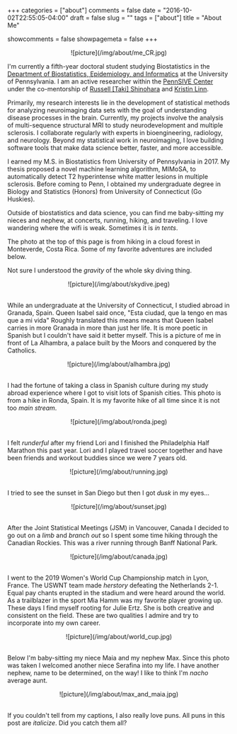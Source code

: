 +++
categories = ["about"]
comments = false
date = "2016-10-02T22:55:05-04:00"
draft = false
slug = ""
tags = ["about"]
title = "About Me"

showcomments = false
showpagemeta = false
+++

<center>![picture](/img/about/me_CR.jpg)</center>

I'm currently a fifth-year doctoral student studying Biostatistics in the [Department of Biostatistics, Epidemiology, and Informatics](http://www.dbei.med.upenn.edu/) at the University of Pennsylvania. I am an active researcher within the [PennSIVE Center](https://www.cceb.med.upenn.edu/pennsive) under the co-mentorship of [Russell [Taki] Shinohara](https://www.med.upenn.edu/apps/faculty/index.php/g275/p8574254) and [Kristin Linn](www.kristinlinn.com). 

Primarily, my research interests lie in the development of statistical methods for analyzing neuroimaging data sets with the goal of understanding disease processes in the brain. Currently, my projects involve the analysis of multi-sequence structural MRI to study neurodevelopment and multiple sclerosis. I collaborate regularly with experts in bioengineering, radiology, and neurology. Beyond my statistical work in neuroimaging, I love building software tools that make data science better, faster, and more accessible.

I earned my M.S. in Biostatistics from University of Pennsylvania in 2017. My thesis proposed a novel machine learning algorithm, MIMoSA, to automatically detect T2 hyperintense white matter lesions in multiple sclerosis. Before coming to Penn, I obtained my undergraduate degree in Biology and Statistics (Honors) from University of Connecticut (Go Huskies).

Outside of biostatistics and data science, you can find me baby-sitting my nieces and nephew, at concerts, running, hiking, and traveling. I love wandering where the wifi is weak. Sometimes it is _in tents_. 

The photo at the top of this page is from hiking in a cloud forest in Monteverde, Costa Rica. Some of my favorite adventures are included below.

Not sure I understood the _gravity_ of the whole sky diving thing.

<center>![picture](/img/about/skydive.jpeg)</center>

<br>

While an undergraduate at the University of Connecticut, I studied abroad in Granada, Spain. Queen Isabel said once, "Esta ciudad, que la tengo en mas que a mi vida" Roughly translated this means means that Queen Isabel carries in more Granada in more than just her life. It is more poetic in Spanish but I couldn't have said it better myself. This is a picture of me in front of La Alhambra, a palace built by the Moors and conquered by the Catholics.

<center>![picture](/img/about/alhambra.jpg)</center>

<br>

I had the fortune of taking a class in Spanish culture during my study abroad experience where I got to visit lots of Spanish cities. This photo is from a hike in Ronda, Spain. It is my favorite hike of all time since it is not too _main stream_.

<center>![picture](/img/about/ronda.jpeg)</center>

<br>

I felt _runderful_ after my friend Lori and I finished the Philadelphia Half Marathon this past year. Lori and I played travel soccer together and have been friends and workout buddies since we were 7 years old.

<center>![picture](/img/about/running.jpg)</center>

<br>

I tried to see the sunset in San Diego but then I got _dusk_ in my eyes...

<center>![picture](/img/about/sunset.jpg)</center>

<br>

After the Joint Statistical Meetings (JSM)  in Vancouver, Canada I decided to go out on a _limb_ and _branch out_ so I spent some time hiking through the Canadian Rockies. This was a river running through Banff National Park.

<center>![picture](/img/about/canada.jpg)</center>

<br>

I went to the 2019 Women's World Cup Championship match in Lyon, France. The USWNT team made _herstory_ defeating the Netherlands 2-1. Equal pay chants erupted in the stadium and were heard around the world. As a trailblazer in the sport Mia Hamm was my favorite player growing up. These days I find myself rooting for Julie Ertz. She is both creative and consistent on the field. These are two qualities I admire and try to incorporate into my own career.

<center>![picture](/img/about/world_cup.jpg)</center>

<br>

Below I'm baby-sitting my niece Maia and my nephew Max. Since this photo was taken I welcomed another niece Serafina into my life. I have another nephew, name to be determined, on the way! I like to think I'm _nacho_ average aunt.

<center>![picture](/img/about/max_and_maia.jpg)</center>

<br>

If you couldn't tell from my captions, I also really love puns. All puns in this post are _italicize_. Did you catch them all?
